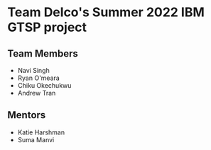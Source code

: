 # Team Delco's Summer 2022 IBM GTSP project
## Team Members
* Navi Singh
* Ryan O'meara
* Chiku Okechukwu
* Andrew Tran
## Mentors
* Katie Harshman
* Suma Manvi

